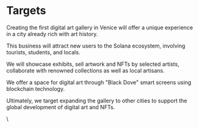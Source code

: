 # Targets

Creating the first digital art gallery in Venice will offer a unique experience in a city already rich with art history.&#x20;

This business will attract new users to the Solana ecosystem, involving tourists, students, and locals.&#x20;

We will showcase exhibits, sell artwork and NFTs by selected artists, collaborate with renowned collections as well as local artisans.

We offer a space for digital art through "Black Dove" smart screens using blockchain technology.

Ultimately, we target expanding the gallery to other cities to support the global development of digital art and NFTs.

\
